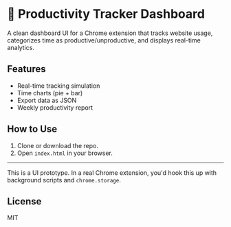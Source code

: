 # 🚀 Productivity Tracker Dashboard

A clean dashboard UI for a Chrome extension that tracks website usage, categorizes time as productive/unproductive, and displays real-time analytics.

## Features
- Real-time tracking simulation
- Time charts (pie + bar)
- Export data as JSON
- Weekly productivity report

## How to Use
1. Clone or download the repo.
2. Open `index.html` in your browser.

---

This is a UI prototype. In a real Chrome extension, you'd hook this up with background scripts and `chrome.storage`.

## License
MIT
